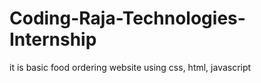 # Coding-Raja-Technologies-Internship
it is basic food ordering website using css, html, javascript 
